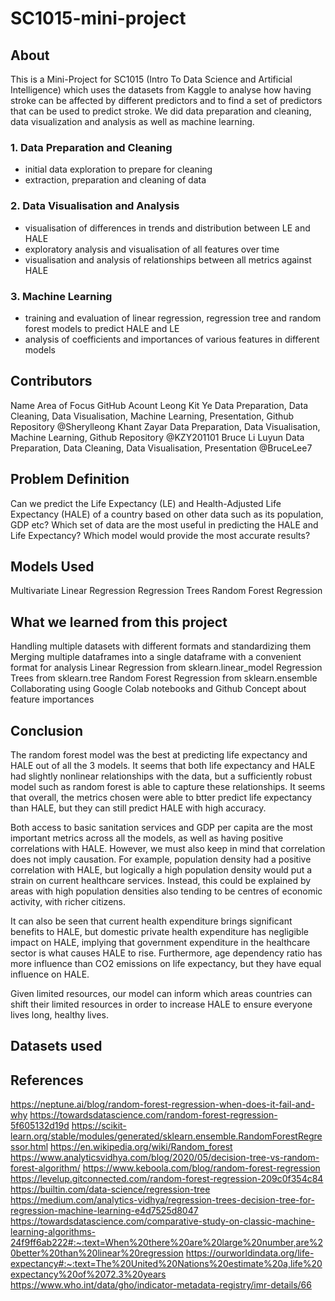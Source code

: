# SC1015-mini-project

## About

This is a Mini-Project for SC1015 (Intro To Data Science and Artificial Intelligence) which uses the datasets from Kaggle to analyse how having stroke can be affected by different predictors and to find a set of predictors that can be used to predict stroke. We did data preparation and cleaning, data visualization and analysis as well as machine learning.

### 1. Data Preparation and Cleaning
- initial data exploration to prepare for cleaning
- extraction, preparation and cleaning of data

### 2. Data Visualisation and Analysis
- visualisation of differences in trends and distribution between LE and HALE
- exploratory analysis and visualisation of all features over time
- visualisation and analysis of relationships between all metrics against HALE

### 3. Machine Learning
- training and evaluation of linear regression, regression tree and random forest models to predict HALE and LE
- analysis of coefficients and importances of various features in different models

## Contributors
Name	Area of Focus	GitHub Acount
Leong Kit Ye	Data Preparation, Data Cleaning, Data Visualisation, Machine Learning, Presentation, Github Repository	@Sherylleong
Khant Zayar	Data Preparation, Data Visualisation, Machine Learning, Github Repository	@KZY201101
Bruce Li Luyun	Data Preparation, Data Cleaning, Data Visualisation, Presentation	@BruceLee7

## Problem Definition

Can we predict the Life Expectancy (LE) and Health-Adjusted Life Expectancy (HALE) of a country based on other data such as its population, GDP etc?
Which set of data are the most useful in predicting the HALE and Life Expectancy?
Which model would provide the most accurate results?

## Models Used

Multivariate Linear Regression
Regression Trees
Random Forest Regression

## What we learned from this project

Handling multiple datasets with different formats and standardizing them
Merging multiple dataframes into a single dataframe with a convenient format for analysis
Linear Regression from sklearn.linear_model
Regression Trees from sklearn.tree
Random Forest Regression from sklearn.ensemble
Collaborating using Google Colab notebooks and Github
Concept about feature importances

## Conclusion

The random forest model was the best at predicting life expectancy and HALE out of all the 3 models. It seems that both life expectancy and HALE had slightly nonlinear relationships with the data, but a sufficiently robust model such as random forest is able to capture these relationships. It seems that overall, the metrics chosen were able to btter predict life expectancy than HALE, but they can still predict HALE with high accuracy.

Both access to basic sanitation services and GDP per capita are the most important metrics across all the models, as well as having positive correlations with HALE. However, we must also keep in mind that correlation does not imply causation. For example, population density had a positive correlation with HALE, but logically a high population density would put a strain on current healthcare services. Instead, this could be explained by areas with high population densities also tending to be centres of economic activity, with richer citizens.

It can also be seen that current health expenditure brings significant benefits to HALE, but domestic private health expenditure has negligible impact on HALE, implying that government expenditure in the healthcare sector is what causes HALE to rise. Furthermore, age dependency ratio has more influence than CO2 emissions on life expectancy, but they have equal influence on HALE.

Given limited resources, our model can inform which areas countries can shift their limited resources in order to increase HALE to ensure everyone lives long, healthy lives.

## Datasets used


## References

https://neptune.ai/blog/random-forest-regression-when-does-it-fail-and-why
https://towardsdatascience.com/random-forest-regression-5f605132d19d
https://scikit-learn.org/stable/modules/generated/sklearn.ensemble.RandomForestRegressor.html
https://en.wikipedia.org/wiki/Random_forest
https://www.analyticsvidhya.com/blog/2020/05/decision-tree-vs-random-forest-algorithm/
https://www.keboola.com/blog/random-forest-regression
https://levelup.gitconnected.com/random-forest-regression-209c0f354c84
https://builtin.com/data-science/regression-tree
https://medium.com/analytics-vidhya/regression-trees-decision-tree-for-regression-machine-learning-e4d7525d8047
https://towardsdatascience.com/comparative-study-on-classic-machine-learning-algorithms-24f9ff6ab222#:~:text=When%20there%20are%20large%20number,are%20better%20than%20linear%20regression
https://ourworldindata.org/life-expectancy#:~:text=The%20United%20Nations%20estimate%20a,life%20expectancy%20of%2072.3%20years
https://www.who.int/data/gho/indicator-metadata-registry/imr-details/66
